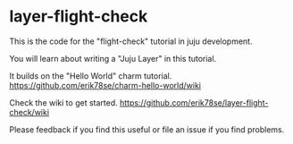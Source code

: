 # layer-flight-check

This is the code for the "flight-check" tutorial in juju development.

You will learn about writing a "Juju Layer" in this tutorial.

It builds on the "Hello World" charm tutorial. https://github.com/erik78se/charm-hello-world/wiki

Check the wiki to get started. https://github.com/erik78se/layer-flight-check/wiki

Please feedback if you find this useful or file an issue if you find problems.
